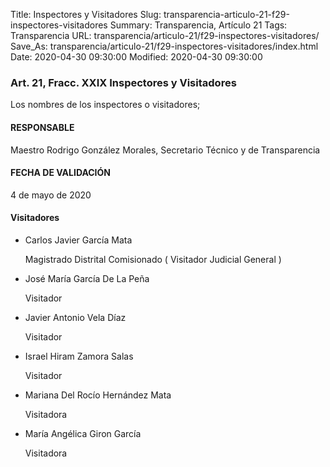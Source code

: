 Title: Inspectores y Visitadores
Slug: transparencia-articulo-21-f29-inspectores-visitadores
Summary: Transparencia, Artículo 21
Tags: Transparencia
URL: transparencia/articulo-21/f29-inspectores-visitadores/
Save_As: transparencia/articulo-21/f29-inspectores-visitadores/index.html
Date: 2020-04-30 09:30:00
Modified: 2020-04-30 09:30:00


### Art. 21, Fracc. XXIX Inspectores y Visitadores

Los nombres de los inspectores o visitadores;

#### RESPONSABLE

Maestro Rodrigo González Morales, Secretario Técnico y de Transparencia

#### FECHA DE VALIDACIÓN

4 de mayo de 2020

#### Visitadores

* Carlos Javier García Mata

  Magistrado Distrital Comisionado ( Visitador Judicial General )
* José María García De La Peña

  Visitador
* Javier Antonio Vela Díaz

  Visitador
* Israel Hiram Zamora Salas

  Visitador
* Mariana Del Rocío Hernández Mata

  Visitadora
* María Angélica Giron García

  Visitadora


